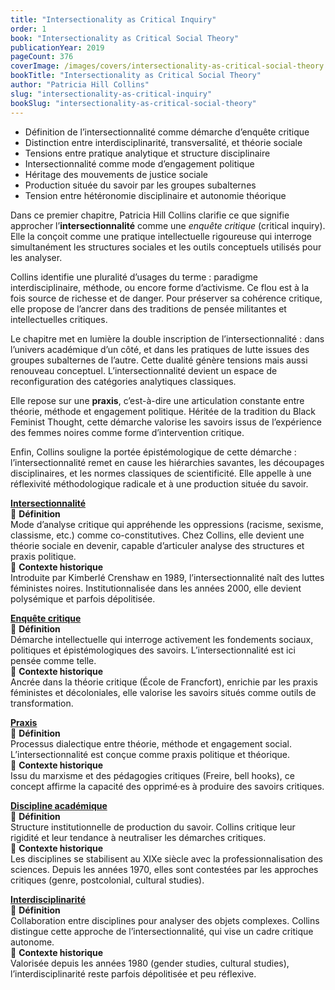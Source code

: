 ```yaml
---
title: "Intersectionality as Critical Inquiry"
order: 1
book: "Intersectionality as Critical Social Theory"
publicationYear: 2019
pageCount: 376
coverImage: /images/covers/intersectionality-as-critical-social-theory.jpg
bookTitle: "Intersectionality as Critical Social Theory"
author: "Patricia Hill Collins"
slug: "intersectionality-as-critical-inquiry"
bookSlug: "intersectionality-as-critical-social-theory"
---
```


<!--themes:start-->
- Définition de l’intersectionnalité comme démarche d’enquête critique  
- Distinction entre interdisciplinarité, transversalité, et théorie sociale  
- Tensions entre pratique analytique et structure disciplinaire  
- Intersectionnalité comme mode d’engagement politique  
- Héritage des mouvements de justice sociale  
- Production située du savoir par les groupes subalternes  
- Tension entre hétéronomie disciplinaire et autonomie théorique  
<!--themes:end-->

<!--summary:start-->
Dans ce premier chapitre, Patricia Hill Collins clarifie ce que signifie approcher l’**intersectionnalité** comme une *enquête critique* (critical inquiry). Elle la conçoit comme une pratique intellectuelle rigoureuse qui interroge simultanément les structures sociales et les outils conceptuels utilisés pour les analyser.

Collins identifie une pluralité d’usages du terme : paradigme interdisciplinaire, méthode, ou encore forme d’activisme. Ce flou est à la fois source de richesse et de danger. Pour préserver sa cohérence critique, elle propose de l’ancrer dans des traditions de pensée militantes et intellectuelles critiques.

Le chapitre met en lumière la double inscription de l’intersectionnalité : dans l’univers académique d’un côté, et dans les pratiques de lutte issues des groupes subalternes de l’autre. Cette dualité génère tensions mais aussi renouveau conceptuel. L’intersectionnalité devient un espace de reconfiguration des catégories analytiques classiques.

Elle repose sur une **praxis**, c’est-à-dire une articulation constante entre théorie, méthode et engagement politique. Héritée de la tradition du Black Feminist Thought, cette démarche valorise les savoirs issus de l’expérience des femmes noires comme forme d’intervention critique.

Enfin, Collins souligne la portée épistémologique de cette démarche : l’intersectionnalité remet en cause les hiérarchies savantes, les découpages disciplinaires, et les normes classiques de scientificité. Elle appelle à une réflexivité méthodologique radicale et à une production située du savoir.
<!--summary:end-->

<!--concepts:start-->

[**Intersectionnalité**](/concepts/intersectionnalite)  
🔹 **Définition**  
Mode d’analyse critique qui appréhende les oppressions (racisme, sexisme, classisme, etc.) comme co-constitutives. Chez Collins, elle devient une théorie sociale en devenir, capable d’articuler analyse des structures et praxis politique.  
🔹 **Contexte historique**  
Introduite par Kimberlé Crenshaw en 1989, l’intersectionnalité naît des luttes féministes noires. Institutionnalisée dans les années 2000, elle devient polysémique et parfois dépolitisée.

[**Enquête critique**](/concepts/enquete-critique)  
🔹 **Définition**  
Démarche intellectuelle qui interroge activement les fondements sociaux, politiques et épistémologiques des savoirs. L’intersectionnalité est ici pensée comme telle.  
🔹 **Contexte historique**  
Ancrée dans la théorie critique (École de Francfort), enrichie par les praxis féministes et décoloniales, elle valorise les savoirs situés comme outils de transformation.

[**Praxis**](/concepts/praxis)  
🔹 **Définition**  
Processus dialectique entre théorie, méthode et engagement social. L’intersectionnalité est conçue comme praxis politique et théorique.  
🔹 **Contexte historique**  
Issu du marxisme et des pédagogies critiques (Freire, bell hooks), ce concept affirme la capacité des opprimé·es à produire des savoirs critiques.

[**Discipline académique**](/concepts/discipline-academique)  
🔹 **Définition**  
Structure institutionnelle de production du savoir. Collins critique leur rigidité et leur tendance à neutraliser les démarches critiques.  
🔹 **Contexte historique**  
Les disciplines se stabilisent au XIXe siècle avec la professionnalisation des sciences. Depuis les années 1970, elles sont contestées par les approches critiques (genre, postcolonial, cultural studies).

[**Interdisciplinarité**](/concepts/interdisciplinarite)  
🔹 **Définition**  
Collaboration entre disciplines pour analyser des objets complexes. Collins distingue cette approche de l’intersectionnalité, qui vise un cadre critique autonome.  
🔹 **Contexte historique**  
Valorisée depuis les années 1980 (gender studies, cultural studies), l’interdisciplinarité reste parfois dépolitisée et peu réflexive.

<!--concepts:end-->
